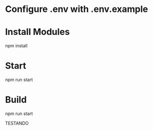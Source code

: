 # Configure .env with .env.example

# Install Modules
npm install

# Start
npm run start

# Build
npm run start

TESTANDO